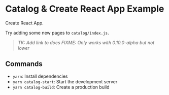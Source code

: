# Catalog & Create React App Example

Create React App.

Try adding some new pages to `catalog/index.js`.

> *TK: Add link to docs*
> *FIXME: Only works with 0.10.0-alpha but not lower*

## Commands

- `yarn`: Install dependencies
- `yarn catalog-start`: Start the development server
- `yarn catalog-build`: Create a production build
